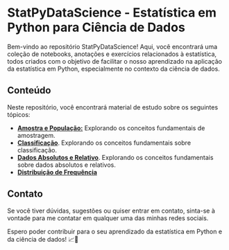 # StatPyDataScience - Estatística em Python para Ciência de Dados

Bem-vindo ao repositório StatPyDataScience! Aqui, você encontrará uma coleção de notebooks, anotações e exercícios relacionados à estatística, todos criados com o objetivo de facilitar o nosso aprendizado na aplicação da estatística em Python, especialmente no contexto da ciência de dados.

## Conteúdo

Neste repositório, você encontrará material de estudo sobre os seguintes tópicos:

- [**Amostra e População:**](População_e_Amostra.ipynb) Explorando os conceitos fundamentais de amostragem.
- [**Classificação**](Classificação.ipynb). Explorando os conceitos fundamentais sobre classificação.
- [**Dados Absolutos e Relativo**](Dados_Absolutos_e_Relativos.ipynb). Explorando os conceitos fundamentais sobre dados absolutos e relativos.
- [**Distribuição de Frequência**](Distribuição_de_frequência.ipynb)




## Contato

Se você tiver dúvidas, sugestões ou quiser entrar em contato, sinta-se à vontade para me contatar em qualquer uma das minhas redes sociais.

Espero poder contribuir para o seu aprendizado da estatística em Python e da ciência de dados! 📈🐍
